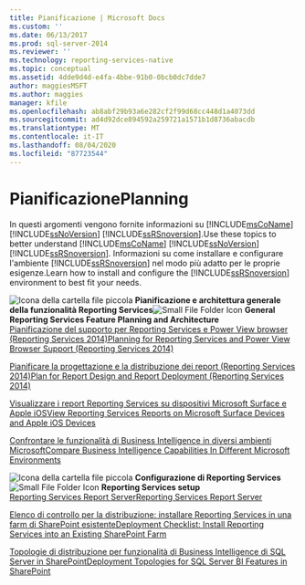 ```yaml
---
title: Pianificazione | Microsoft Docs
ms.custom: ''
ms.date: 06/13/2017
ms.prod: sql-server-2014
ms.reviewer: ''
ms.technology: reporting-services-native
ms.topic: conceptual
ms.assetid: 4dde9d4d-e4fa-4bbe-91b0-0bcb0dc7dde7
author: maggiesMSFT
ms.author: maggies
manager: kfile
ms.openlocfilehash: ab8abf29b93a6e282cf2f99d68cc448d1a4073dd
ms.sourcegitcommit: ad4d92dce894592a259721a1571b1d8736abacdb
ms.translationtype: MT
ms.contentlocale: it-IT
ms.lasthandoff: 08/04/2020
ms.locfileid: "87723544"
---
```

# <a name="planning"></a><span data-ttu-id="653fc-102">Pianificazione</span><span class="sxs-lookup"><span data-stu-id="653fc-102">Planning</span></span>
  <span data-ttu-id="653fc-103">In questi argomenti vengono fornite informazioni su [!INCLUDE[msCoName](../includes/msconame-md.md)] [!INCLUDE[ssNoVersion](../includes/ssnoversion-md.md)] [!INCLUDE[ssRSnoversion](../includes/ssrsnoversion-md.md)].</span><span class="sxs-lookup"><span data-stu-id="653fc-103">Use these topics to better understand [!INCLUDE[msCoName](../includes/msconame-md.md)] [!INCLUDE[ssNoVersion](../includes/ssnoversion-md.md)] [!INCLUDE[ssRSnoversion](../includes/ssrsnoversion-md.md)].</span></span> <span data-ttu-id="653fc-104">Informazioni su come installare e configurare l'ambiente [!INCLUDE[ssRSnoversion](../includes/ssrsnoversion-md.md)] nel modo più adatto per le proprie esigenze.</span><span class="sxs-lookup"><span data-stu-id="653fc-104">Learn how to install and configure the [!INCLUDE[ssRSnoversion](../includes/ssrsnoversion-md.md)] environment to best fit your needs.</span></span>  
  
 <span data-ttu-id="653fc-105">![Icona della cartella file piccola](../../2014/integration-services/media/filefolder-small.gif "Icona della cartella file piccola") **Pianificazione e architettura generale della funzionalità Reporting Services**</span><span class="sxs-lookup"><span data-stu-id="653fc-105">![Small File Folder Icon](../../2014/integration-services/media/filefolder-small.gif "Small File Folder Icon") **General Reporting Services Feature Planning and Architecture**</span></span>  
 [<span data-ttu-id="653fc-106">Pianificazione del supporto per Reporting Services e Power View browser &#40;Reporting Services 2014&#41;</span><span class="sxs-lookup"><span data-stu-id="653fc-106">Planning for Reporting Services and Power View Browser Support &#40;Reporting Services 2014&#41;</span></span>](../../2014/reporting-services/browser-support-for-reporting-services-and-power-view.md)  
  
 [<span data-ttu-id="653fc-107">Pianificare la progettazione e la distribuzione dei report &#40;Reporting Services 2014&#41;</span><span class="sxs-lookup"><span data-stu-id="653fc-107">Plan for Report Design and Report Deployment &#40;Reporting Services 2014&#41;</span></span>](plan-for-report-design-and-report-deployment-reporting-services.md)  
  
 [<span data-ttu-id="653fc-108">Visualizzare i report Reporting Services su dispositivi Microsoft Surface e Apple iOS</span><span class="sxs-lookup"><span data-stu-id="653fc-108">View Reporting Services Reports on Microsoft Surface Devices and  Apple iOS Devices</span></span>](../../2014/reporting-services/view-reporting-services-reports-surface-ios-devices.md)  
  
 [<span data-ttu-id="653fc-109">Confrontare le funzionalità di Business Intelligence in diversi ambienti Microsoft</span><span class="sxs-lookup"><span data-stu-id="653fc-109">Compare Business Intelligence Capabilities In Different Microsoft Environments</span></span>](../../2014/reporting-services/compare-business-intelligence-capabilities-in-different-microsoft-environments.md)  
  
 <span data-ttu-id="653fc-110">![Icona della cartella file piccola](../../2014/integration-services/media/filefolder-small.gif "Icona della cartella file piccola") **Configurazione di Reporting Services**</span><span class="sxs-lookup"><span data-stu-id="653fc-110">![Small File Folder Icon](../../2014/integration-services/media/filefolder-small.gif "Small File Folder Icon") **Reporting Services setup**</span></span>  
 [<span data-ttu-id="653fc-111">Reporting Services Report Server</span><span class="sxs-lookup"><span data-stu-id="653fc-111">Reporting Services Report Server</span></span>](../../2014/reporting-services/reporting-services-report-server.md)  
  
 [<span data-ttu-id="653fc-112">Elenco di controllo per la distribuzione: installare Reporting Services in una farm di SharePoint esistente</span><span class="sxs-lookup"><span data-stu-id="653fc-112">Deployment Checklist: Install Reporting Services into an Existing SharePoint Farm</span></span>](../../2014/sql-server/install/deployment-checklist-install-reporting-services-existing-sharepoint-farm.md)  
  
 [<span data-ttu-id="653fc-113">Topologie di distribuzione per funzionalità di Business Intelligence di SQL Server in SharePoint</span><span class="sxs-lookup"><span data-stu-id="653fc-113">Deployment Topologies for SQL Server BI Features in SharePoint</span></span>](../sql-server/install/deployment-topologies-for-sql-server-bi-features-in-sharepoint.md)    
  
  
